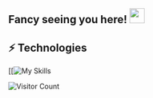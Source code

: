 ## Fancy seeing you here! <img src="https://raw.githubusercontent.com/aemmadi/aemmadi/master/wave.gif" width="30px">

## ⚡ Technologies

[[![My Skills](https://skillicons.dev/icons?i=linux,bash,c,cpp,git,github,python,django,fastapi,pytorch,go,java,spring,javascript,react,vue,cs,postgresql,mysql,nginx,lua,qt,electron,selenium,prometheus,redis,docker,k8s,jenkins,ansible&perline=10)

![Visitor Count](https://profile-counter.glitch.me/lvelvee/count.svg)
